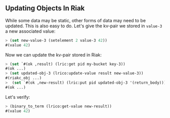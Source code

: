 ## Updating Objects In Riak

While some data may be static, other forms of data may need to be updated. This is also easy to do. Let's give the kv-pair we stored in ``value-3`` a new associated value:

```lisp
> (set new-value-3 (setelement 2 value-3 42))
#(value 42)
```

Now we can update the kv-pair stored in Riak:

```lisp
> (set `#(ok ,result) (lric:get pid my-bucket key-3))
#(ok ...)
> (set updated-obj-3 (lrico:update-value result new-value-3))
#(riakc_obj ...)
>  (set `#(ok ,new-result) (lric:put pid updated-obj-3 '(return_body)))
#(ok ...)
```

Let's verify:

```lisp
> (binary_to_term (lrico:get-value new-result))
#(value 42)
```
